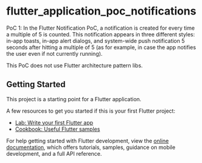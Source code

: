# flutter_application_poc_notifications

PoC 1:
In the Flutter Notification PoC, a notification is created for every time a multiple of 5 is counted. This notification appears in three different styles: in-app toasts, in-app alert dialogs, and system-wide push notification 5 seconds after hitting a multiple of 5 (as for example, in case the app notifies the user even if not currently running).

This PoC does not use Flutter architecture pattern libs.

## Getting Started

This project is a starting point for a Flutter application.

A few resources to get you started if this is your first Flutter project:

- [Lab: Write your first Flutter app](https://docs.flutter.dev/get-started/codelab)
- [Cookbook: Useful Flutter samples](https://docs.flutter.dev/cookbook)

For help getting started with Flutter development, view the
[online documentation](https://docs.flutter.dev/), which offers tutorials,
samples, guidance on mobile development, and a full API reference.
